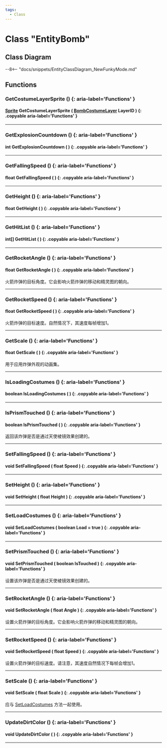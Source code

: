 ```yaml
---
tags:
  - Class
---
```

# Class "EntityBomb"

## Class Diagram
--8<-- "docs/snippets/EntityClassDiagram_NewFunkyMode.md"
## Functions

### GetCostumeLayerSprite () {: aria-label='Functions' }
#### [Sprite](Sprite.md) GetCostumeLayerSprite ( [BombCostumeLayer](enums/BombCostumeLayer.md) LayerID ) {: .copyable aria-label='Functions' }

___
### GetExplosionCountdown () {: aria-label='Functions' }
#### int GetExplosionCountdown ( ) {: .copyable aria-label='Functions' }

___
### GetFallingSpeed () {: aria-label='Functions' }
#### float GetFallingSpeed ( ) {: .copyable aria-label='Functions' }

___
### GetHeight () {: aria-label='Functions' }
#### float GetHeight ( ) {: .copyable aria-label='Functions' }

___
### GetHitList () {: aria-label='Functions' }
#### int[] GetHitList ( ) {: .copyable aria-label='Functions' }

___
### GetRocketAngle () {: aria-label='Functions' }
#### float GetRocketAngle ( ) {: .copyable aria-label='Functions' }
火箭炸弹的目标角度。它会影响火箭炸弹的移动和精灵图的朝向。

___
### GetRocketSpeed () {: aria-label='Functions' }
#### float GetRocketSpeed ( ) {: .copyable aria-label='Functions' }
火箭炸弹的目标速度。自然情况下，其速度每帧增加1。

___
### GetScale () {: aria-label='Functions' }
#### float GetScale ( ) {: .copyable aria-label='Functions' }
用于应用炸弹外观的动画集。

___
### IsLoadingCostumes () {: aria-label='Functions' }
#### boolean IsLoadingCostumes ( ) {: .copyable aria-label='Functions' }

___
### IsPrismTouched () {: aria-label='Functions' }
#### boolean IsPrismTouched ( ) {: .copyable aria-label='Functions' }
返回该炸弹是否是通过天使棱镜效果创建的。

___
### SetFallingSpeed () {: aria-label='Functions' }
#### void SetFallingSpeed ( float Speed ) {: .copyable aria-label='Functions' }

___
### SetHeight () {: aria-label='Functions' }
#### void SetHeight ( float Height ) {: .copyable aria-label='Functions' }

___
### SetLoadCostumes () {: aria-label='Functions' }
#### void SetLoadCostumes ( boolean Load = true ) {: .copyable aria-label='Functions' }

___
### SetPrismTouched () {: aria-label='Functions' }
#### void SetPrismTouched ( boolean IsTouched ) {: .copyable aria-label='Functions' }
设置该炸弹是否是通过天使棱镜效果创建的。

___
### SetRocketAngle () {: aria-label='Functions' }
#### void SetRocketAngle ( float Angle ) {: .copyable aria-label='Functions' }
设置火箭炸弹的目标角度。它会影响火箭炸弹的移动和精灵图的朝向。

___
### SetRocketSpeed () {: aria-label='Functions' }
#### void SetRocketSpeed ( float Speed ) {: .copyable aria-label='Functions' }
设置火箭炸弹的目标速度。请注意，其速度自然情况下每帧会增加1。

___
### SetScale () {: aria-label='Functions' }
#### void SetScale ( float Scale ) {: .copyable aria-label='Functions' }
应与 [SetLoadCostumes](#setloadcostumes) 方法一起使用。

___
### UpdateDirtColor () {: aria-label='Functions' }
#### void UpdateDirtColor ( ) {: .copyable aria-label='Functions' }

___
